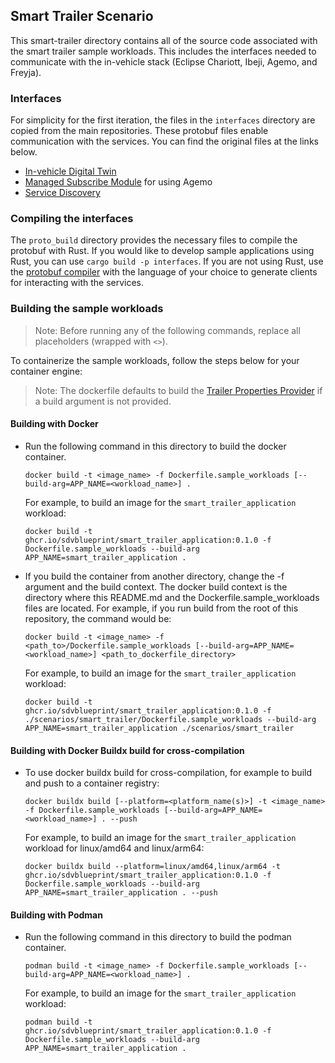## Smart Trailer Scenario

This smart-trailer directory contains all of the source code associated with the smart trailer sample workloads.
This includes the interfaces needed to communicate with the in-vehicle stack (Eclipse Chariott, Ibeji, Agemo,
and Freyja).

### Interfaces

For simplicity for the first iteration, the files in the `interfaces` directory are copied from the main
repositories. These protobuf files enable communication with the services. You can find the
original files at the links below.
- [In-vehicle Digital Twin](https://github.com/eclipse-ibeji/ibeji/blob/0.1.1/interfaces/invehicle_digital_twin/v1)
- [Managed Subscribe Module](https://github.com/eclipse-ibeji/ibeji/tree/0.1.1/interfaces/module/managed_subscribe/v1)
for using Agemo
- [Service Discovery](https://github.com/eclipse-chariott/chariott/tree/0.2.1/service_discovery/proto/core/v1)

### Compiling the interfaces

The `proto_build` directory provides the necessary files to compile the protobuf with Rust. If you
would like to develop sample applications using Rust, you can use `cargo build -p interfaces`. If
you are not using Rust, use the [protobuf compiler](https://grpc.io/docs/protoc-installation/) with
the language of your choice to generate clients for interacting with the services.

### Building the sample workloads

>Note: Before running any of the following commands, replace all placeholders (wrapped with `<>`).

To containerize the sample workloads, follow the steps below for your container engine:

>Note: The dockerfile defaults to build the
[Trailer Properties Provider](./digital_twin_providers/trailer_properties_provider/) if a build
argument is not provided.

#### Building with Docker

- Run the following command in this directory to build the docker container. 

    ```shell
    docker build -t <image_name> -f Dockerfile.sample_workloads [--build-arg=APP_NAME=<workload_name>] .
    ```
    For example, to build an image for the `smart_trailer_application` workload:

    ```shell
    docker build -t ghcr.io/sdvblueprint/smart_trailer_application:0.1.0 -f Dockerfile.sample_workloads --build-arg APP_NAME=smart_trailer_application .
    ```

- If you build the container from another directory, change the -f argument and the build context.
The docker build context is the directory where this README.md and the Dockerfile.sample_workloads
files are located. For example, if you run build from the root of this repository, the command
would be:

    ```shell
    docker build -t <image_name> -f <path_to>/Dockerfile.sample_workloads [--build-arg=APP_NAME=<workload_name>] <path_to_dockerfile_directory>
    ```
    For example, to build an image for the `smart_trailer_application` workload:

    ```shell
    docker build -t ghcr.io/sdvblueprint/smart_trailer_application:0.1.0 -f ./scenarios/smart_trailer/Dockerfile.sample_workloads --build-arg APP_NAME=smart_trailer_application ./scenarios/smart_trailer
    ```

#### Building with Docker Buildx build for cross-compilation

- To use docker buildx build for cross-compilation, for example to build and push to a container registry:

    ```shell
    docker buildx build [--platform=<platform_name(s)>] -t <image_name> -f Dockerfile.sample_workloads [--build-arg=APP_NAME=<workload_name>] . --push
    ```
    For example, to build an image for the `smart_trailer_application` workload for linux/amd64 and linux/arm64:

    ```shell
    docker buildx build --platform=linux/amd64,linux/arm64 -t ghcr.io/sdvblueprint/smart_trailer_application:0.1.0 -f Dockerfile.sample_workloads --build-arg APP_NAME=smart_trailer_application . --push
    ```

#### Building with Podman

- Run the following command in this directory to build the podman container. 

    ```shell
    podman build -t <image_name> -f Dockerfile.sample_workloads [--build-arg=APP_NAME=<workload_name>] .
    ```
    For example, to build an image for the `smart_trailer_application` workload:

    ```shell
    podman build -t ghcr.io/sdvblueprint/smart_trailer_application:0.1.0 -f Dockerfile.sample_workloads --build-arg APP_NAME=smart_trailer_application .
    ```
